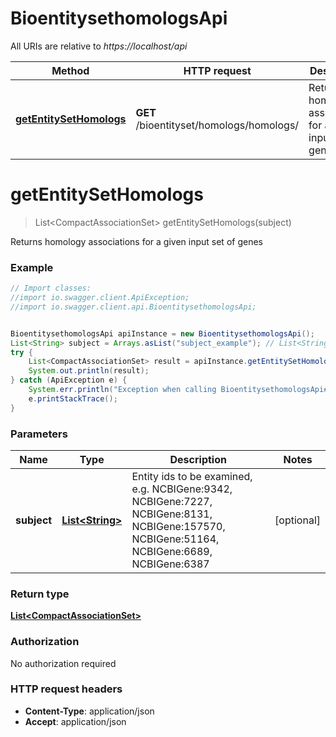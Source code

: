 # BioentitysethomologsApi

All URIs are relative to *https://localhost/api*

Method | HTTP request | Description
------------- | ------------- | -------------
[**getEntitySetHomologs**](BioentitysethomologsApi.md#getEntitySetHomologs) | **GET** /bioentityset/homologs/homologs/ | Returns homology associations for a given input set of genes


<a name="getEntitySetHomologs"></a>
# **getEntitySetHomologs**
> List&lt;CompactAssociationSet&gt; getEntitySetHomologs(subject)

Returns homology associations for a given input set of genes

### Example
```java
// Import classes:
//import io.swagger.client.ApiException;
//import io.swagger.client.api.BioentitysethomologsApi;


BioentitysethomologsApi apiInstance = new BioentitysethomologsApi();
List<String> subject = Arrays.asList("subject_example"); // List<String> | Entity ids to be examined, e.g. NCBIGene:9342, NCBIGene:7227, NCBIGene:8131, NCBIGene:157570, NCBIGene:51164, NCBIGene:6689, NCBIGene:6387
try {
    List<CompactAssociationSet> result = apiInstance.getEntitySetHomologs(subject);
    System.out.println(result);
} catch (ApiException e) {
    System.err.println("Exception when calling BioentitysethomologsApi#getEntitySetHomologs");
    e.printStackTrace();
}
```

### Parameters

Name | Type | Description  | Notes
------------- | ------------- | ------------- | -------------
 **subject** | [**List&lt;String&gt;**](String.md)| Entity ids to be examined, e.g. NCBIGene:9342, NCBIGene:7227, NCBIGene:8131, NCBIGene:157570, NCBIGene:51164, NCBIGene:6689, NCBIGene:6387 | [optional]

### Return type

[**List&lt;CompactAssociationSet&gt;**](CompactAssociationSet.md)

### Authorization

No authorization required

### HTTP request headers

 - **Content-Type**: application/json
 - **Accept**: application/json

